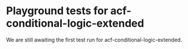 # Playground tests for acf-conditional-logic-extended
We are still awaiting the first test run for acf-conditional-logic-extended.
